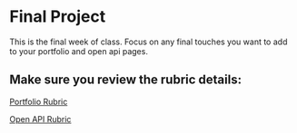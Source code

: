 # Final Project

This is the final week of class.  Focus on any final touches you want to add to your portfolio and open api pages.

## Make sure you review the rubric details:

[Portfolio Rubric](https://github.com/Code-the-Dream-School/intro-to-programming-2026/wiki/Portfolio-Rubric)

[Open API Rubric](https://github.com/Code-the-Dream-School/intro-to-programming-2026/wiki/Open-API-Rubric)